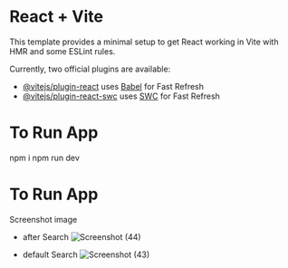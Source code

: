 # React + Vite

This template provides a minimal setup to get React working in Vite with HMR and some ESLint rules.

Currently, two official plugins are available:

- [@vitejs/plugin-react](https://github.com/vitejs/vite-plugin-react/blob/main/packages/plugin-react/README.md) uses [Babel](https://babeljs.io/) for Fast Refresh
- [@vitejs/plugin-react-swc](https://github.com/vitejs/vite-plugin-react-swc) uses [SWC](https://swc.rs/) for Fast Refresh

# To Run App
 npm i 
 npm run dev

 
# To Run App
  Screenshot image 
  - after Search 
 ![Screenshot (44)](https://github.com/mdasriya/weather_app/assets/110367868/7dbf3e00-ca46-4ff2-8d49-ed96bd7d1329)

 - default Search 
![Screenshot (43)](https://github.com/mdasriya/weather_app/assets/110367868/46a87157-533b-4dba-bbbe-cd8b9de118cc)


